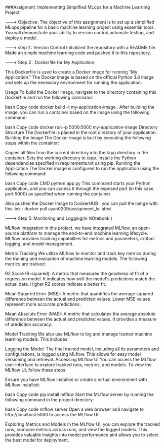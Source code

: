 ###Assigment :Implementing Simplified MLops for a Machine Learning Project

---> Objective: The objective of this assignment is to set up a simplified MLops pipeline for a basic machine learning project using essential tools. You will demonstrate your ability to version control,automate testing, and deploy a model.

---> step 1 : Version Control
        Initialized the repository with a README file.
        Made an simple machine learning code and pushed it to this repository.

---> Step 2 : Dockerfile for My Application


This Dockerfile is used to create a Docker image for running "My Application." The Docker image is based on the official Python 3.8 image and sets up the necessary environment for running the application.

Usage
To build the Docker image, navigate to the directory containing this Dockerfile and run the following command:

bash
Copy code
docker build -t my-application-image .
After building the image, you can run a container based on the image using the following command:

bash
Copy code
docker run -p 5000:5000 my-application-image
Directory Structure
The Dockerfile is placed in the root directory of your application.
Building the Image
The Docker image is built by executing the following steps within the container:

Copies all files from the current directory into the /app directory in the container.
Sets the working directory to /app.
Installs the Python dependencies specified in requirements.txt using pip.
Running the Application
The Docker image is configured to run the application using the following command:

bash
Copy code
CMD python app.py
This command starts your Python application, and you can access it through the exposed port (in this case, port 5000) as specified when running the container.

Also pushed the Docker Image to DockerHUB . you can pull the iamge with this link : docker pull ayan0209/assignment_ls:latest


---> Step 5: Monitoring and Logging(In NOtebook )

MLflow Integration
In this project, we have integrated MLflow, an open-source platform to manage the end-to-end machine learning lifecycle. MLflow provides tracking capabilities for metrics and parameters, artifact logging, and model management.

Metric Tracking
We utilize MLflow to monitor and track key metrics during the training and evaluation of machine learning models. The following metrics are tracked:

R2 Score (R-squared): A metric that measures the goodness of fit of a regression model. It indicates how well the model's predictions match the actual data. Higher R2 scores indicate a better fit.

Mean Squared Error (MSE): A metric that quantifies the average squared difference between the actual and predicted values. Lower MSE values represent more accurate predictions.

Mean Absolute Error (MAE): A metric that calculates the average absolute difference between the actual and predicted values. It provides a measure of prediction accuracy.

Model Tracking
We also use MLflow to log and manage trained machine learning models. This includes:

Logging the Model: The final trained model, including all its parameters and configurations, is logged using MLflow. This allows for easy model versioning and retrieval.
Accessing MLflow UI
You can access the MLflow user interface to explore tracked runs, metrics, and models. To view the MLflow UI, follow these steps:

Ensure you have MLflow installed or create a virtual environment with MLflow installed:

bash
Copy code
pip install mlflow
Start the MLflow server by running the following command in the project directory:

bash
Copy code
mlflow server
Open a web browser and navigate to http://localhost:5000 to access the MLflow UI.

Exploring Metrics and Models
In the MLflow UI, you can explore the tracked runs, compare metrics across runs, and view the logged models. This provides valuable insights into model performance and allows you to select the best model for deployment.

 
